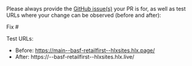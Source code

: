 Please always provide the [GitHub issue(s)](../issues) your PR is for, as well as test URLs where your change can be observed (before and after):

Fix #<gh-issue-id>

Test URLs:
- Before: https://main--basf-retailfirst--hlxsites.hlx.page/
- After: https://<branch>--basf-retailfirst--hlxsites.hlx.live/
